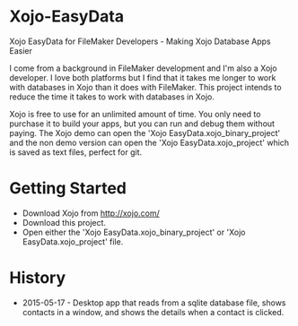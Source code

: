# Xojo-EasyData
Xojo EasyData for FileMaker Developers - Making Xojo Database Apps Easier

I come from a background in FileMaker development and I'm also a Xojo developer. I love both platforms but I find that it takes me longer to work with databases in Xojo than it does with FileMaker. This project intends to reduce the time it takes to work with databases in Xojo.

Xojo is free to use for an unlimited amount of time. You only need to purchase it to build your apps, but you can run and debug them without paying. The Xojo demo can open the 'Xojo EasyData.xojo_binary_project' and the non demo version can open the 'Xojo EasyData.xojo_project' which is saved as text files, perfect for git. 

# Getting Started
- Download Xojo from http://xojo.com/
- Download this project.
- Open either the 'Xojo EasyData.xojo_binary_project' or 'Xojo EasyData.xojo_project' file.

# History
- 2015-05-17 - Desktop app that reads from a sqlite database file, shows contacts in a window, and shows the details when a contact is clicked.